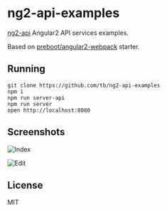 # ng2-api-examples

[ng2-api](https://github.com/tb/ng2-api) Angular2 API services examples.
 
Based on [preboot/angular2-webpack](https://github.com/preboot/angular2-webpack) starter.

## Running

    git clone https://github.com/tb/ng2-api-examples
    npm i
    npm run server-api
    npm run server
    open http://localhost:8080

## Screenshots

![Index](docs/index.jpg?raw=true "Index")

![Edit](docs/edit.jpg?raw=true "Edit")

## License

MIT

